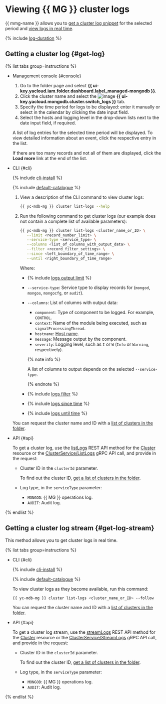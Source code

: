 # Viewing {{ MG }} cluster logs

{{ mmg-name }} allows you to [get a cluster log snippet](#get-log) for the selected period and [view logs in real time](#get-log-stream).

{% include [log-duration](../../_includes/mdb/log-duration.md) %}

## Getting a cluster log {#get-log}

{% list tabs group=instructions %}

- Management console {#console}

   1. Go to the folder page and select **{{ ui-key.yacloud.iam.folder.dashboard.label_managed-mongodb }}**.
   1. Click the cluster name and select the ![image](../../_assets/console-icons/receipt.svg) **{{ ui-key.yacloud.mongodb.cluster.switch_logs }}** tab.
   1. Specify the time period for logs to be displayed: enter it manually or select in the calendar by clicking the date input field.
   1. Select the hosts and logging level in the drop-down lists next to the date input field, if required.

   A list of log entries for the selected time period will be displayed. To view detailed information about an event, click the respective entry in the list.

   If there are too many records and not all of them are displayed, click the **Load more** link at the end of the list.

- CLI {#cli}

   {% include [cli-install](../../_includes/cli-install.md) %}

   {% include [default-catalogue](../../_includes/default-catalogue.md) %}

   1. View a description of the CLI command to view cluster logs:

      ```bash
      {{ yc-mdb-mg }} cluster list-logs --help
      ```

   1. Run the following command to get cluster logs (our example does not contain a complete list of available parameters):

      ```bash
      {{ yc-mdb-mg }} cluster list-logs <cluster_name_or_ID> \
         --limit <record_number_limit> \
         --service-type <service_type> \
         --columns <list_of_columns_with_output_data> \
         --filter <record_filter_settings> \
         --since <left_boundary_of_time_range> \
         --until <right_boundary_of_time_range>
      ```

      Where:

      * {% include [logs output limit](../../_includes/cli/logs/limit.md) %}
      * `--service-type`: Service type to display records for (`mongod`, `mongos`, `mongocfg`, or `audit`).
      * `--columns`: List of columns with output data:
         * `component`: Type of component to be logged. For example, `CONTROL`.
         * `context`: Name of the module being executed, such as `signalProcessingThread`.
         * `hostname`: [Host name](hosts.md#list-hosts).
         * `message`: Message output by the component.
         * `severity`: Logging level, such as `I` or `W` (`Info` or `Warning`, respectively).

         {% note info %}

         A list of columns to output depends on the selected `--service-type`.

         {% endnote %}

      * {% include [logs filter](../../_includes/cli/logs/filter.md) %}
      * {% include [logs since time](../../_includes/cli/logs/since.md) %}
      * {% include [logs until time](../../_includes/cli/logs/until.md) %}

   You can request the cluster name and ID with a [list of clusters in the folder](cluster-list.md#list-clusters).

- API {#api}

   To get a cluster log, use the [listLogs](../api-ref/Cluster/listLogs.md) REST API method for the [Cluster](../api-ref/Cluster/index.md) resource or the [ClusterService/ListLogs](../api-ref/grpc/cluster_service.md#ListLogs) gRPC API call, and provide in the request:

   * Cluster ID in the `clusterId` parameter.

      To find out the cluster ID, [get a list of clusters in the folder](cluster-list.md#list-clusters).

   * Log type, in the `serviceType` parameter:

      * `MONGOD`: {{ MG }} operations log.
      * `AUDIT`: Audit log.

{% endlist %}

## Getting a cluster log stream {#get-log-stream}

This method allows you to get cluster logs in real time.

{% list tabs group=instructions %}

- CLI {#cli}

   {% include [cli-install](../../_includes/cli-install.md) %}

   {% include [default-catalogue](../../_includes/default-catalogue.md) %}

   To view cluster logs as they become available, run this command:

   ```bash
   {{ yc-mdb-mg }} cluster list-logs <cluster_name_or_ID> --follow
   ```

   You can request the cluster name and ID with a [list of clusters in the folder](cluster-list.md#list-clusters).

- API {#api}

   To get a cluster log stream, use the [streamLogs](../api-ref/Cluster/streamLogs.md) REST API method for the [Cluster](../api-ref/Cluster/index.md) resource or the [ClusterService/StreamLogs](../api-ref/grpc/cluster_service.md#StreamLogs) gRPC API call, and provide in the request:

   * Cluster ID in the `clusterId` parameter.

      To find out the cluster ID, [get a list of clusters in the folder](cluster-list.md#list-clusters).

   * Log type, in the `serviceType` parameter:

      * `MONGOD`: {{ MG }} operations log.
      * `AUDIT`: Audit log.

{% endlist %}
